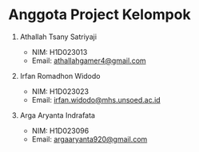 # Anggota Project Kelompok

1. Athallah Tsany Satriyaji
    - NIM: H1D023013 
    - Email: athallahgamer4@gmail.com

2. Irfan Romadhon Widodo
    - NIM: H1D023023
    - Email: irfan.widodo@mhs.unsoed.ac.id    

3. Arga Aryanta Indrafata
    - NIM: H1D023096
    - Email: argaaryanta920@gmail.com
